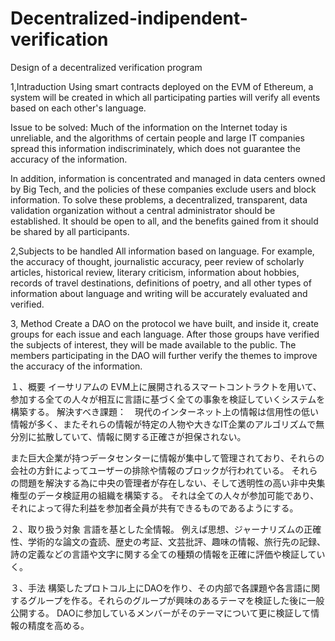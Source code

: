 # Decentralized-indipendent-verification
Design of a decentralized verification program

1,Intraduction
Using smart contracts deployed on the EVM of Ethereum, a system will be created in which all participating parties will verify all events based on each other's language.

Issue to be solved: Much of the information on the Internet today is unreliable, and the algorithms of certain people and large IT companies spread this information indiscriminately, which does not guarantee the accuracy of the information.

In addition, information is concentrated and managed in data centers owned by Big Tech, and the policies of these companies exclude users and block information.
To solve these problems, a decentralized, transparent, data validation organization without a central administrator should be established.
It should be open to all, and the benefits gained from it should be shared by all participants.

2,Subjects to be handled
All information based on language.
For example, the accuracy of thought, journalistic accuracy, peer review of scholarly articles, historical review, literary criticism, information about hobbies, records of travel destinations, definitions of poetry, and all other types of information about language and writing will be accurately evaluated and verified.

3, Method
Create a DAO on the protocol we have built, and inside it, create groups for each issue and each language. After those groups have verified the subjects of interest, they will be made available to the public.
The members participating in the DAO will further verify the themes to improve the accuracy of the information.

１、概要
イーサリアムの EVM上に展開されるスマートコントラクトを用いて、参加する全ての人々が相互に言語に基づく全ての事象を検証していくシステムを構築する。
解決すべき課題：　現代のインターネット上の情報は信用性の低い情報が多く、またそれらの情報が特定の人物や大きなIT企業のアルゴリズムで無分別に拡散していて、情報に関する正確さが担保されない。

また巨大企業が持つデータセンターに情報が集中して管理されており、それらの会社の方針によってユーザーの排除や情報のブロックが行われている。
それらの問題を解決する為に中央の管理者が存在しない、そして透明性の高い非中央集権型のデータ検証用の組織を構築する。
それは全ての人々が参加可能であり、それによって得た利益を参加者全員が共有できるものであるようにする。



２、取り扱う対象
言語を基とした全情報。
例えば思想、ジャーナリズムの正確性、学術的な論文の査読、歴史の考証、文芸批評、趣味の情報、旅行先の記録、詩の定義などの言語や文字に関する全ての種類の情報を正確に評価や検証していく。

３、手法
構築したプロトコル上にDAOを作り、その内部で各課題や各言語に関するグループを作る。それらのグループが興味のあるテーマを検証した後に一般公開する。
DAOに参加しているメンバーがそのテーマについて更に検証して情報の精度を高める。
